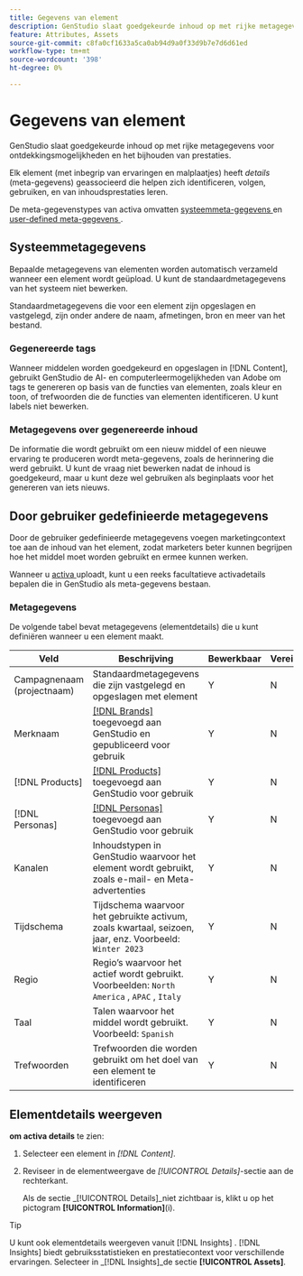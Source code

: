 ```yaml
---
title: Gegevens van element
description: GenStudio slaat goedgekeurde inhoud op met rijke metagegevens voor zoekbaarheid en het bijhouden van prestaties.
feature: Attributes, Assets
source-git-commit: c8fa0cf1633a5ca0ab94d9a0f33d9b7e7d6d61ed
workflow-type: tm+mt
source-wordcount: '398'
ht-degree: 0%

---
```



# Gegevens van element

GenStudio slaat goedgekeurde inhoud op met rijke metagegevens voor ontdekkingsmogelijkheden en het bijhouden van prestaties.

Elk element (met inbegrip van ervaringen en malplaatjes) heeft _details_ (meta-gegevens) geassocieerd die helpen zich identificeren, volgen, gebruiken, en van inhoudsprestaties leren.

De meta-gegevenstypes van activa omvatten [ systeemmeta-gegevens ](#system-metadata) en [ user-defined meta-gegevens ](#user-defined-metadata).

## Systeemmetagegevens

Bepaalde metagegevens van elementen worden automatisch verzameld wanneer een element wordt geüpload. U kunt de standaardmetagegevens van het systeem niet bewerken.

Standaardmetagegevens die voor een element zijn opgeslagen en vastgelegd, zijn onder andere de naam, afmetingen, bron en meer van het bestand.

### Gegenereerde tags

Wanneer middelen worden goedgekeurd en opgeslagen in [!DNL Content], gebruikt GenStudio de AI- en computerleermogelijkheden van Adobe om tags te genereren op basis van de functies van elementen, zoals kleur en toon, of trefwoorden die de functies van elementen identificeren. U kunt labels niet bewerken.

### Metagegevens over gegenereerde inhoud

De informatie die wordt gebruikt om een nieuw middel of een nieuwe ervaring te produceren wordt meta-gegevens, zoals de herinnering die werd gebruikt. U kunt de vraag niet bewerken nadat de inhoud is goedgekeurd, maar u kunt deze wel gebruiken als beginplaats voor het genereren van iets nieuws.

## Door gebruiker gedefinieerde metagegevens

Door de gebruiker gedefinieerde metagegevens voegen marketingcontext toe aan de inhoud van het element, zodat marketers beter kunnen begrijpen hoe het middel moet worden gebruikt en ermee kunnen werken.

Wanneer u [ activa ](/help/user-guide/content/manage-assets.md#add-assets) uploadt, kunt u een reeks facultatieve activadetails bepalen die in GenStudio als meta-gegevens bestaan.

### Metagegevens

De volgende tabel bevat metagegevens (elementdetails) die u kunt definiëren wanneer u een element maakt.

| Veld | Beschrijving | Bewerkbaar | Vereist |
| ------------- | ----------- | -------- | -------- |
| Campagnenaam (projectnaam) | Standaardmetagegevens die zijn vastgelegd en opgeslagen met element | Y | N |
| Merknaam | [[!DNL Brands]](/help/user-guide/guidelines/brands.md) toegevoegd aan GenStudio en gepubliceerd voor gebruik | Y | N |
| [!DNL Products] | [[!DNL Products]](/help/user-guide/guidelines/products.md) toegevoegd aan GenStudio voor gebruik | Y | N |
| [!DNL Personas] | [[!DNL Personas]](/help/user-guide/guidelines/personas.md) toegevoegd aan GenStudio voor gebruik | Y | N |
| Kanalen | Inhoudstypen in GenStudio waarvoor het element wordt gebruikt, zoals e-mail- en Meta-advertenties | Y | N |
| Tijdschema | Tijdschema waarvoor het gebruikte activum, zoals kwartaal, seizoen, jaar, enz. Voorbeeld: `Winter 2023` | Y | N |
| Regio | Regio’s waarvoor het actief wordt gebruikt. Voorbeelden: `North America` , `APAC` , `Italy` | Y | N |
| Taal | Talen waarvoor het middel wordt gebruikt. Voorbeeld: `Spanish` | Y | N |
| Trefwoorden | Trefwoorden die worden gebruikt om het doel van een element te identificeren | Y | N |

## Elementdetails weergeven

**om activa details** te zien:

1. Selecteer een element in _[!DNL Content]_.

1. Reviseer in de elementweergave de _[!UICONTROL Details]_-sectie aan de rechterkant.

   Als de sectie _[!UICONTROL Details]_niet zichtbaar is, klikt u op het pictogram **[!UICONTROL Information]**(i).

>[!TIP]
>
>U kunt ook elementdetails weergeven vanuit [!DNL Insights] . [!DNL Insights] biedt gebruiksstatistieken en prestatiecontext voor verschillende ervaringen. Selecteer in _[!DNL Insights]_de sectie **[!UICONTROL Assets]**.

<!-- ## History

Expand the _[!UICONTROL History]_ section to view a timeline of approvals and activity.

list other activity, show screenshot?
-->
